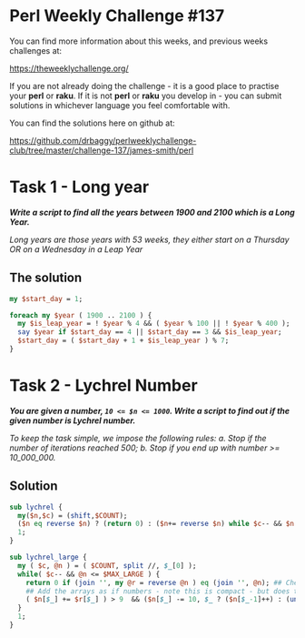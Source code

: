 # Perl Weekly Challenge #137

You can find more information about this weeks, and previous weeks challenges at:

  https://theweeklychallenge.org/

If you are not already doing the challenge - it is a good place to practise your
**perl** or **raku**. If it is not **perl** or **raku** you develop in - you can
submit solutions in whichever language you feel comfortable with.

You can find the solutions here on github at:

https://github.com/drbaggy/perlweeklychallenge-club/tree/master/challenge-137/james-smith/perl

# Task 1 -  Long year

***Write a script to find all the years between 1900 and 2100 which is a Long Year.***

*Long years are those years with 53 weeks, they either start on a Thursday OR on a Wednesday in a Leap Year*

## The solution

```perl
my $start_day = 1;

foreach my $year ( 1900 .. 2100 ) {
  my $is_leap_year = ! $year % 4 && ( $year % 100 || ! $year % 400 );
  say $year if $start_day == 4 || $start_day == 3 && $is_leap_year;
  $start_day = ( $start_day + 1 + $is_leap_year ) % 7;
}
```

# Task 2 - Lychrel Number

***You are given a number, `10 <= $n <= 1000`. Write a script to find out if the given number is Lychrel number.***
 
*To keep the task simple, we impose the following rules: a. Stop if the number of iterations reached 500; b. Stop if you end up with number >= 10_000_000.*

## Solution

```perl
sub lychrel {
  my($n,$c) = (shift,$COUNT);
  ($n eq reverse $n) ? (return 0) : ($n+= reverse $n) while $c-- && $n <= $MAX;
  1;
}
```

```perl
sub lychrel_large {
  my ( $c, @n ) = ( $COUNT, split //, $_[0] );
  while( $c-- && @n <= $MAX_LARGE ) {
    return 0 if (join '', my @r = reverse @n ) eq (join '', @n); ## Check if palindromic
    ## Add the arrays as if numbers - note this is compact - but does the job!
    ( $n[$_] += $r[$_] ) > 9  && ($n[$_] -= 10, $_ ? ($n[$_-1]++) : (unshift @n, 1) ) foreach reverse 0 .. @n-1;
  }
  1;
}
```
